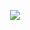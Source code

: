<p align="center">
<img src="https://count.getloli.com/@dreqxygod?name=dreqxygod&theme=gelbooru-h&padding=7&offset=0&align=center&scale=1&pixelated=1&darkmode=auto"/>
</p>
